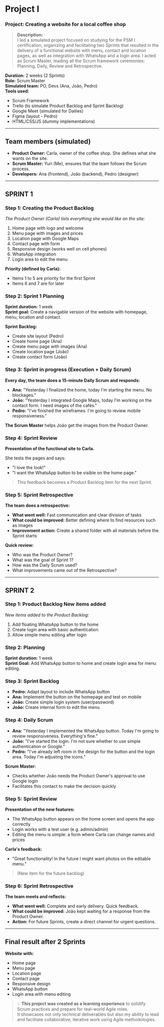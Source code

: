 # Project I

### Project: Creating a website for a local coffee shop

> **Description:**  
> I led a simulated project focused on studying for the PSM I certification, organizing and facilitating two Sprints that resulted in the delivery of a functional website with menu, contact and location pages, as well as integration with WhatsApp and a login area. I acted as Scrum Master, leading all the Scrum framework ceremonies: Planning, Daily, Review and Retrospective.

**Duration:** 2 weeks (2 Sprints)  
**Role:** Scrum Master  
**Simulated team:** PO, Devs (Ana, João, Pedro)  
**Tools used:**

- Scrum Framework  
- Trello (to simulate Product Backlog and Sprint Backlog)  
- Google Meet (simulated for Dailies)  
- Figma (layout - Pedro)  
- HTML/CSS/JS (dummy implementations)

---

## Team members (simulated)

- **Product Owner:** Carla, owner of the coffee shop. She defines what she wants on the site.  
- **Scrum Master:** Yuri (Me), ensures that the team follows the Scrum process.  
- **Developers:** Ana (frontend), João (backend), Pedro (designer)

---

## SPRINT 1

### Step 1: Creating the Product Backlog

*The Product Owner (Carla) lists everything she would like on the site:*

1. Home page with logo and welcome  
2. Menu page with images and prices  
3. Location page with Google Maps  
4. Contact page with form  
5. Responsive design (works well on cell phones)  
6. WhatsApp integration  
7. Login area to edit the menu

**Priority (defined by Carla):**

- Items 1 to 5 are priority for the first Sprint  
- Items 6 and 7 are for later  

### Step 2: Sprint 1 Planning

**Sprint duration:** 1 week  
**Sprint goal:** Create a navigable version of the website with homepage, menu, location and contact.

**Sprint Backlog:**

- Create site layout (Pedro)  
- Create home page (Ana)  
- Create menu page with images (Ana)  
- Create location page (João)  
- Create contact form (João)  

### Step 3: Sprint in progress (Execution + Daily Scrum)

**Every day, the team does a 15-minute Daily Scrum and responds:**

- **Ana:** "Yesterday I finalized the home, today I'm starting the menu. No blockages."  
- **João:** "Yesterday I integrated Google Maps, today I'm working on the contact form. I need images of the cafés."  
- **Pedro:** "I've finished the wireframes. I'm going to review mobile responsiveness."

**The Scrum Master** helps João get the images from the Product Owner.

### Step 4: Sprint Review

**Presentation of the functional site to Carla.**

She tests the pages and says:

- "I love the look!"  
- "I want the WhatsApp button to be visible on the home page."

> This feedback becomes a Product Backlog item for the next Sprint.

### Step 5: Sprint Retrospective

**The team does a retrospective:**

- **What went well:** Fast communication and clear division of tasks  
- **What could be improved:** Better defining where to find resources such as images  
- **Improvement action:** Create a shared folder with all materials before the Sprint starts

**Quick review:**

- Who was the Product Owner?  
- What was the goal of Sprint 1?  
- How was the Daily Scrum used?  
- What improvements came out of the Retrospective?  

---

## SPRINT 2

### Step 1: Product Backlog New items added

*New items added to the Product Backlog:*

1. Add floating WhatsApp button to the home  
2. Create login area with basic authentication  
3. Allow simple menu editing after login  

### Step 2: Planning

**Sprint duration:** 1 week  
**Sprint Goal:** Add WhatsApp button to home and create login area for menu editing.

### Step 3: Sprint Backlog

- **Pedro:** Adapt layout to include WhatsApp button  
- **Ana:** Implement the button on the homepage and test on mobile  
- **João:** Create simple login system (user/password)  
- **João:** Create internal form to edit the menu  

### Step 4: Daily Scrum

- **Ana:** "Yesterday I implemented the WhatsApp button. Today I'm going to review responsiveness. Everything's fine."  
- **João:** "I've started the login. I'm not sure whether to use simple authentication or Google."  
- **Pedro:** "I've already left room in the design for the button and the login area. Today I'm adjusting the icons."

**Scrum Master:**

- Checks whether João needs the Product Owner's approval to use Google login  
- Facilitates this contact to make the decision quickly  

### Step 5: Sprint Review

**Presentation of the new features:**

- The WhatsApp button appears on the home screen and opens the app correctly  
- Login works with a test user (e.g. admin/admin)  
- Editing the menu is simple: a form where Carla can change names and prices  

**Carla's feedback:**

- "Great functionality! In the future I might want photos on the editable menu."  
> (New item for the future backlog)

### Step 6: Sprint Retrospective

**The team meets and reflects:**

- **What went well:** Complete and early delivery. Quick feedback.  
- **What could be improved:** João kept waiting for a response from the Product Owner.  
- **Action:** For future Sprints, create a direct channel for urgent questions.

---

## Final result after 2 Sprints

**Website with:**

- Home page  
- Menu page  
- Location page  
- Contact page  
- Responsive design  
- WhatsApp button  
- Login area with menu editing  

> 💡 **This project was created as a learning experience** to solidify Scrum practices and prepare for real-world Agile roles.  
> It showcases not only technical deliverables but also my ability to lead and facilitate collaborative, iterative work using Agile methodologies.

